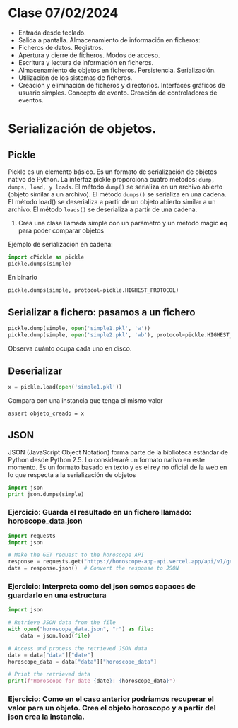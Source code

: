 # Clase 07/02/2024

* Entrada desde teclado.
* Salida a pantalla. Almacenamiento de información en ficheros:
* Ficheros de datos. Registros.
* Apertura y cierre de ficheros. Modos de acceso.
* Escritura y lectura de información en ficheros.
* Almacenamiento de objetos en ficheros. Persistencia. Serialización.
* Utilización de los sistemas de ficheros.
* Creación y eliminación de ficheros y directorios. Interfaces gráficos de usuario simples. Concepto de evento. Creación de controladores de eventos.

# Serialización de objetos.

## Pickle

Pickle es un elemento básico. Es un formato de serialización de objetos nativo de Python. 
La interfaz pickle proporciona cuatro métodos: `dump, dumps, load, y loads`. 
El método `dump()` se serializa en un archivo abierto (objeto similar a un archivo). 
El método `dumps()` se serializa en una cadena. El método load() se deserializa a partir de un objeto abierto similar a un archivo. 
El método `loads()` se deserializa a partir de una cadena.

1. Crea una clase llamada simple con un parámetro y un método magic __eq__ para poder comparar objetos

Ejemplo de serialización en cadena:

```python
import cPickle as pickle
pickle.dumps(simple)
```
En binario

```python
pickle.dumps(simple, protocol=pickle.HIGHEST_PROTOCOL)
```

## Serializar a fichero: pasamos a un fichero

```python
pickle.dump(simple, open('simple1.pkl', 'w'))
pickle.dump(simple, open('simple2.pkl', 'wb'), protocol=pickle.HIGHEST_PROTOCOL)
```
Observa cuánto ocupa cada uno en disco.

## Deserializar

```python
x = pickle.load(open('simple1.pkl'))
```
Compara con una instancia que tenga el mismo valor 

```
assert objeto_creado = x
```

## JSON

JSON (JavaScript Object Notation) forma parte de la biblioteca estándar de Python desde Python 2.5. 
Lo consideraré un formato nativo en este momento.
Es un formato basado en texto y es el rey no oficial de la web en lo que respecta a la serialización de objetos

```python
import json
print json.dumps(simple)
```
### Ejercicio: Guarda el resultado en un fichero llamado: horoscope_data.json
```python
import requests
import json

# Make the GET request to the horoscope API
response = requests.get("https://horoscope-app-api.vercel.app/api/v1/get-horoscope/daily?sign=capricorn&day=today")
data = response.json()  # Convert the response to JSON
```

### Ejercicio: Interpreta como del json somos capaces de guardarlo en una estructura

```python
import json

# Retrieve JSON data from the file
with open("horoscope_data.json", "r") as file:
    data = json.load(file)

# Access and process the retrieved JSON data
date = data["data"]["date"]
horoscope_data = data["data"]["horoscope_data"]

# Print the retrieved data
print(f"Horoscope for date {date}: {horoscope_data}")
```
### Ejercicio: Como en el caso anterior podríamos recuperar el valor para un objeto. Crea el objeto horoscopo y a partir del json crea la instancia.

```python
```
